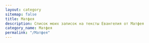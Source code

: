 ```yaml
---
layout: category
sitemap: false
title: Матфея
description: Список моих записок на тексты Евангелия от Матфея
category_name: Матфея
permalink: "/Матфея"
---
```

